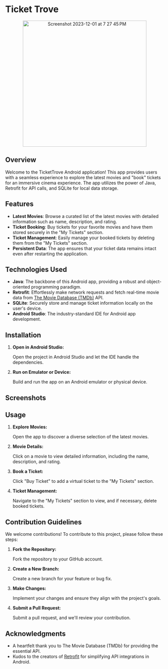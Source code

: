 # Ticket Trove

<p align="center">
  <img width="393" alt="Screenshot 2023-12-01 at 7 27 45 PM" src="https://github.com/darpanITadept/TicketTrove/assets/112990024/f86ce0bb-1b99-4a1a-97ea-b1346a17fb2a" alt="App Screenshot" width="100" height="400">
</p>

## Overview

Welcome to the TicketTrove Android application! This app provides users with a seamless experience to explore the latest movies and "book" tickets for an immersive cinema experience. The app utilizes the power of Java, Retrofit for API calls, and SQLite for local data storage.

## Features

- **Latest Movies**: Browse a curated list of the latest movies with detailed information such as name, description, and rating.
- **Ticket Booking**: Buy tickets for your favorite movies and have them stored securely in the "My Tickets" section.
- **Ticket Management**: Easily manage your booked tickets by deleting them from the "My Tickets" section.
- **Persistent Data**: The app ensures that your ticket data remains intact even after restarting the application.

## Technologies Used

- **Java**: The backbone of this Android app, providing a robust and object-oriented programming paradigm.
- **Retrofit**: Effortlessly make network requests and fetch real-time movie data from [The Movie Database (TMDb)](https://www.themoviedb.org/) API.
- **SQLite**: Securely store and manage ticket information locally on the user's device.
- **Android Studio**: The industry-standard IDE for Android app development.

## Installation

1. **Open in Android Studio:**

   Open the project in Android Studio and let the IDE handle the dependencies.

2. **Run on Emulator or Device:**

   Build and run the app on an Android emulator or physical device.

## Screenshots

## Usage

1. **Explore Movies:**

   Open the app to discover a diverse selection of the latest movies.

2. **Movie Details:**

   Click on a movie to view detailed information, including the name, description, and rating.

3. **Book a Ticket:**

   Click "Buy Ticket" to add a virtual ticket to the "My Tickets" section.

4. **Ticket Management:**

   Navigate to the "My Tickets" section to view, and if necessary, delete booked tickets.

## Contribution Guidelines

We welcome contributions! To contribute to this project, please follow these steps:

1. **Fork the Repository:**

   Fork the repository to your GitHub account.

2. **Create a New Branch:**

   Create a new branch for your feature or bug fix.

3. **Make Changes:**

   Implement your changes and ensure they align with the project's goals.

4. **Submit a Pull Request:**

   Submit a pull request, and we'll review your contribution.

## Acknowledgments

- A heartfelt thank you to The Movie Database (TMDb) for providing the essential API.
- Kudos to the creators of [Retrofit](https://square.github.io/retrofit/) for simplifying API integrations in Android.
